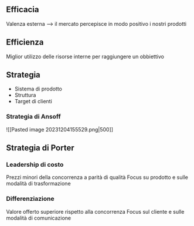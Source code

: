 ## Efficacia
Valenza esterna --> il mercato percepisce in modo positivo i nostri prodotti
## Efficienza
Miglior utilizzo delle risorse interne per raggiungere un obbiettivo
## Strategia
- Sistema di prodotto
- Struttura
- Target di clienti
### Strategia di Ansoff
![[Pasted image 20231204155529.png|500]]

## Strategia di Porter
### Leadership di costo
Prezzi minori della concorrenza a parità di qualità 
Focus su prodotto e sulle modalità di trasformazione
### Differenziazione
Valore offerto superiore rispetto alla concorrenza
Focus sul cliente e sulle modalità di comunicazione